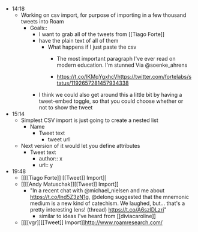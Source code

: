 - 14:18
    - Working on csv import, for purpose of importing in a few thousand tweets into Roam
        - Goals::
            - I want to grab all of the tweets from [[Tiago Forte]]
            - have the plain text of all of them
                - What happens if I just paste the csv
                    - The most important paragraph I've ever read on modern education. I'm stunned 
Via @soenke_ahrens

                    - https://t.co/lKMqYgxhcVhttps://twitter.com/fortelabs/status/1192657281457934338
            - I think we could also get around this a little bit by having a tweet-embed toggle, so that you could choose whether or not to show the tweet
- 15:14 
    - Simplest CSV import is just going to create a nested list
        - Name
            - Tweet text
                - tweet url
    - Next version of it would let you define attributes
        - Tweet text
            - author:: x
            - url:: y
- 19:48
    - [[[[Tiago Forte]] [[Tweet]] Import]]
    - [[[[Andy Matuschak]][[Tweet]] Import]]
        - "In a recent chat with @michael_nielsen and me about https://t.co/lnd5Z3zN1g, @delong suggested that the mnemonic medium is a new kind of catechism. We laughed, but… that's a pretty interesting lens! (thread) https://t.co/A6szlDLzri"
            - similar to ideas I've heard from [[diviacaroline]]
    - [[[[vgr]][[Tweet]] Import]]http://www.roamresearch.com/
